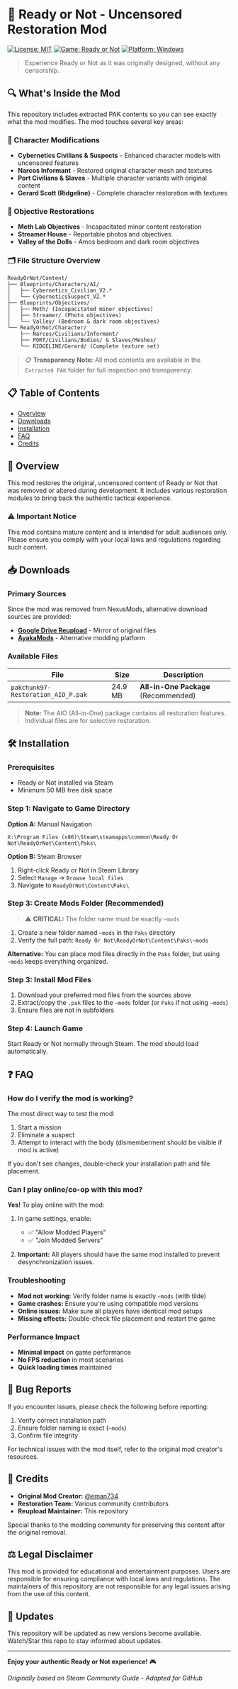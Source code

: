 # 🚨 Ready or Not - Uncensored Restoration Mod

[![License: MIT](https://img.shields.io/badge/License-MIT-yellow.svg)](https://opensource.org/licenses/MIT)
[![Game: Ready or Not](https://img.shields.io/badge/Game-Ready%20or%20Not-blue.svg)](https://store.steampowered.com/app/1144200/Ready_or_Not/)
[![Platform: Windows](https://img.shields.io/badge/Platform-Windows-lightgrey.svg)](https://www.microsoft.com/windows)

> Experience Ready or Not as it was originally designed, without any censorship.

## 🔍 What's Inside the Mod

This repository includes extracted PAK contents so you can see exactly what the mod modifies. The mod touches several key areas:

### 📁 Character Modifications
- **Cybernetics Civilians & Suspects** - Enhanced character models with uncensored features
- **Narcos Informant** - Restored original character mesh and textures
- **Port Civilians & Slaves** - Multiple character variants with original content
- **Gerard Scott (Ridgeline)** - Complete character restoration with textures

### 🎯 Objective Restorations
- **Meth Lab Objectives** - Incapacitated minor content restoration
- **Streamer House** - Reportable photos and objectives
- **Valley of the Dolls** - Amos bedroom and dark room objectives

### 🗂️ File Structure Overview
```
ReadyOrNot/Content/
├── Blueprints/Characters/AI/
│   ├── Cybernetics_Civilian_V2.*
│   └── CyberneticsSuspect_V2.*
├── Blueprints/Objectives/
│   ├── Meth/ (Incapacitated minor objectives)
│   ├── Streamer/ (Photo objectives)
│   └── Valley/ (Bedroom & dark room objectives)
└── ReadyOrNot/Character/
    ├── Narcos/Civilians/Informant/
    ├── PORT/Civilians/Bodies/ & Slaves/Meshes/
    └── RIDGELINE/Gerard/ (Complete texture set)
```

> 📋 **Transparency Note:** All mod contents are available in the `Extracted PAK` folder for full inspection and transparency.

## 📋 Table of Contents

- [Overview](#overview)
- [Downloads](#downloads)
- [Installation](#installation)
- [FAQ](#faq)
- [Credits](#credits)

## 🎯 Overview

This mod restores the original, uncensored content of Ready or Not that was removed or altered during development. It includes various restoration modules to bring back the authentic tactical experience.

### ⚠️ Important Notice

This mod contains mature content and is intended for adult audiences only. Please ensure you comply with your local laws and regulations regarding such content.

## 📥 Downloads

### Primary Sources

Since the mod was removed from NexusMods, alternative download sources are provided:

- **[Google Drive Reupload](https://drive.google.com/file/d/1iVD6353M8dtuotSVLyuPS6Gu0tSjgM84/view?usp=sharing)** - Mirror of original files
- **[AyakaMods](https://ayakamods.cc/mods/uncensored-or-not.783/)** - Alternative modding platform

### Available Files

| File | Size | Description |
|------|------|-------------|
| `pakchunk97-Restoration_AIO_P.pak` | 24.9 MB | **All-in-One Package** (Recommended) |


> **Note:** The AIO (All-in-One) package contains all restoration features. Individual files are for selective restoration.

## 🛠️ Installation

### Prerequisites

- Ready or Not installed via Steam
- Minimum 50 MB free disk space

### Step 1: Navigate to Game Directory

**Option A:** Manual Navigation
```
X:\Program Files (x86)\Steam\steamapps\common\Ready Or Not\ReadyOrNot\Content\Paks\
```

**Option B:** Steam Browser
1. Right-click Ready or Not in Steam Library
2. Select `Manage` → `Browse local files`
3. Navigate to `ReadyOrNot\Content\Paks\`

### Step 3: Create Mods Folder (Recommended)

> ⚠️ **CRITICAL:** The folder name must be exactly `~mods`

1. Create a new folder named `~mods` in the `Paks` directory
2. Verify the full path: `Ready Or Not\ReadyOrNot\Content\Paks\~mods`

**Alternative:** You can place mod files directly in the `Paks` folder, but using `~mods` keeps everything organized.

### Step 3: Install Mod Files

1. Download your preferred mod files from the sources above
2. Extract/copy the `.pak` files to the `~mods` folder (or `Paks` if not using `~mods`)
3. Ensure files are not in subfolders

### Step 4: Launch Game

Start Ready or Not normally through Steam. The mod should load automatically.

## ❓ FAQ

### How do I verify the mod is working?

The most direct way to test the mod:

1. Start a mission
2. Eliminate a suspect
3. Attempt to interact with the body (dismemberment should be visible if mod is active)

If you don't see changes, double-check your installation path and file placement.

### Can I play online/co-op with this mod?

**Yes!** To play online with the mod:

1. In game settings, enable:
   - ✅ "Allow Modded Players"
   - ✅ "Join Modded Servers"

2. **Important:** All players should have the same mod installed to prevent desynchronization issues.

### Troubleshooting

- **Mod not working:** Verify folder name is exactly `~mods` (with tilde)
- **Game crashes:** Ensure you're using compatible mod versions
- **Online issues:** Make sure all players have identical mod setups
- **Missing effects:** Double-check file placement and restart the game

### Performance Impact

- **Minimal impact** on game performance
- **No FPS reduction** in most scenarios
- **Quick loading times** maintained

## 🐛 Bug Reports

If you encounter issues, please check the following before reporting:

1. Verify correct installation path
2. Ensure folder naming is exact (`~mods`)
3. Confirm file integrity

For technical issues with the mod itself, refer to the original mod creator's resources.

## 🤝 Credits

- **Original Mod Creator:** [@eman734](https://github.com/eman734)
- **Restoration Team:** Various community contributors
- **Reupload Maintainer:** This repository

Special thanks to the modding community for preserving this content after the original removal.

## ⚖️ Legal Disclaimer

This mod is provided for educational and entertainment purposes. Users are responsible for ensuring compliance with local laws and regulations. The maintainers of this repository are not responsible for any legal issues arising from the use of this content.

## 🔄 Updates

This repository will be updated as new versions become available. Watch/Star this repo to stay informed about updates.

---

**Enjoy your authentic Ready or Not experience!** 🎮

*Originally based on Steam Community Guide - Adapted for GitHub*
